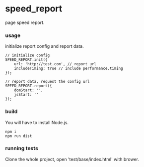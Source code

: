 # speed_report
page speed report.

### usage
initialize report config and report data.
```
// initialize config
SPEED_REPORT.init({
	url: 'http://test.com', // report url
	includeTiming: true // include performance.timing
});

// report data, request the config url
SPEED_REPORT.report({	
	domStart: '',
	jsStart: ''
});
```

### build
You will have to install Node.js.
```
npm i
npm run dist
```


### running tests
Clone the whole project, open 'test/base/index.html' with brower.